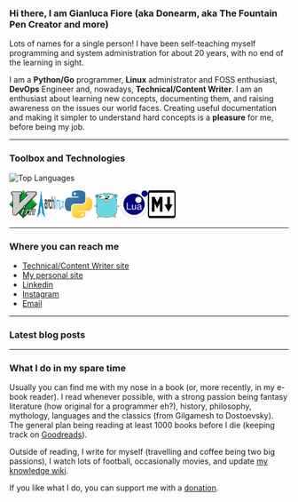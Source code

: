 ### Hi there, I am Gianluca Fiore (aka Donearm, aka The Fountain Pen Creator and more)

Lots of names for a single person! I have been self-teaching myself programming and system administration for about 20 years, with no end of the learning in sight.

I am a **Python/Go** programmer, **Linux** administrator and FOSS enthusiast, **DevOps** Engineer and, nowadays, **Technical/Content Writer**. I am an enthusiast about learning new concepts, documenting them, and raising awareness on the issues our world faces. Creating useful documentation and making it simpler to understand hard concepts is a **pleasure** for me, before being my job.

----

### Toolbox and Technologies

![Top Languages](https://github-readme-stats.vercel.app/api/top-langs/?username=Donearm&theme=tokyonight)

<img src="vim.svg" alt="Vim Logo" width="50" height="50"/><img src="archlinux.svg" alt="Archlinux Logo" width="50" height="50"/><img src="python.svg" alt="Python Logo" width="50" height="50"/><img src="golang.svg" alt="Golang logo" width="50" height="50"/><img src="lua.svg" alt="Lua logo" width="50" height="50"/><img src="markdown.svg" alt="Markdown logo" width="50" height="50"/>

----

### Where you can reach me

* [Technical/Content Writer site](https://www.fountainpencreator.com)
* [My personal site](https://www.gianlucafiore.it)
* [Linkedin](https://www.linkedin.com/in/gianluca-fiore-a70913b6)
* [Instagram](https://www.instagram.com/gianlucadfiore)
* [Email](mailto:gianlucafiore@fountainpencreator.com)

----

### Latest blog posts

<!-- FPC:START -->
<!-- FPC:END -->

<!-- GF:START -->
<!-- GF:END -->

----

### What I do in my spare time

Usually you can find me with my nose in a book (or, more recently, in my e-book reader). I read whenever possible, with a strong passion being fantasy literature (how original for a programmer eh?), history, philosophy, mythology, languages and the classics (from Gilgamesh to Dostoevsky). The general plan being reading at least 1000 books before I die (keeping track on [Goodreads](https://www.goodreads.com/review/list/25653929-gianluca-fiore?ref=nav_mybooks)).

Outside of reading, I write for myself (travelling and coffee being two big passions), I watch lots of football, occasionally movies, and update [my knowledge wiki](https://www.gianlucafiore.it/Personal-Wiki/).

If you like what I do, you can support me with a [donation](https://ko-fi.com/W7W7KA0Z).


<!--
**Donearm/Donearm** is a ✨ _special_ ✨ repository because its `README.md` (this file) appears on your GitHub profile.

Here are some ideas to get you started:

- 🔭 I’m currently working on ...
- 🌱 I’m currently learning ...
- 👯 I’m looking to collaborate on ...
- 🤔 I’m looking for help with ...
- 💬 Ask me about ...
- 📫 How to reach me: ...
- 😄 Pronouns: ...
- ⚡ Fun fact: ...
-->
